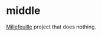 # middle

<a href="https://github.com/FrenchPastries/millefeuille">Millefeuille</a> project that does nothing.
